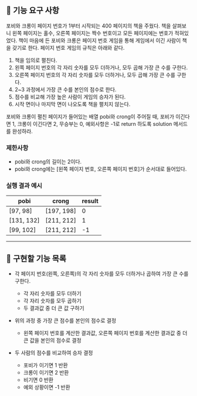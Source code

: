 ## 🚀 기능 요구 사항

포비와 크롱이 페이지 번호가 1부터 시작되는 400 페이지의 책을 주웠다. 책을 살펴보니 왼쪽 페이지는 홀수, 오른쪽 페이지는 짝수 번호이고 모든 페이지에는 번호가 적혀있었다. 책이 마음에 든 포비와 크롱은 페이지 번호 게임을 통해 게임에서 이긴 사람이 책을 갖기로 한다. 페이지 번호 게임의 규칙은 아래와 같다.

1. 책을 임의로 펼친다.
2. 왼쪽 페이지 번호의 각 자리 숫자를 모두 더하거나, 모두 곱해 가장 큰 수를 구한다.
3. 오른쪽 페이지 번호의 각 자리 숫자를 모두 더하거나, 모두 곱해 가장 큰 수를 구한다.
4. 2~3 과정에서 가장 큰 수를 본인의 점수로 한다.
5. 점수를 비교해 가장 높은 사람이 게임의 승자가 된다.
6. 시작 면이나 마지막 면이 나오도록 책을 펼치지 않는다.

포비와 크롱이 펼친 페이지가 들어있는 배열 pobi와 crong이 주어질 때, 포비가 이긴다면 1, 크롱이 이긴다면 2, 무승부는 0, 예외사항은 -1로 return 하도록 solution 메서드를 완성하라.

### 제한사항

- pobi와 crong의 길이는 2이다.
- pobi와 crong에는 [왼쪽 페이지 번호, 오른쪽 페이지 번호]가 순서대로 들어있다.

### 실행 결과 예시

| pobi       | crong      | result |
| ---------- | ---------- | ------ |
| [97, 98]   | [197, 198] | 0      |
| [131, 132] | [211, 212] | 1      |
| [99, 102]  | [211, 212] | -1     |

---

## 📌 구현할 기능 목록

- 각 페이지 번호(왼쪽, 오른쪽)의 각 자리 숫자를 모두 더하거나 곱하여 가장 큰 수를 구한다.

  - 각 자리 숫자를 모두 더하기
  - 각 자리 숫자를 모두 곱하기
  - 두 결과값 중 더 큰 값 구하기

- 위의 과정 중 가장 큰 점수를 본인의 점수로 결정

  - 왼쪽 페이지 번호를 계산한 결과값, 오른쪽 페이지 번호를 계산한 결과값 중 더 큰 값을 본인의 점수로 결정

- 두 사람의 점수를 비교하여 승자 결정
  - 포비가 이기면 1 반환
  - 크롱이 이기면 2 반환
  - 비기면 0 반환
  - 예외 상황이면 -1 반환

